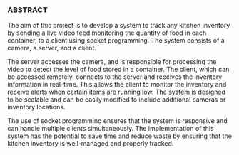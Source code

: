 ### ABSTRACT

The aim of this project is to develop a system to track any kitchen inventory by sending a live video feed monitoring the quantity of food in each container, to a client using socket programming. The system consists of a camera, a server, and a client.  

The server accesses the camera, and is responsible for processing the video to detect the level of food stored in a container.
The client, which can be accessed remotely, connects to the server and receives the inventory information in real-time. 
This allows the client to monitor the inventory and receive alerts when certain items are running low. The system is designed to be scalable and can be easily modified to include additional cameras or inventory locations. 

The use of socket programming ensures that the system is responsive and can handle multiple clients simultaneously. The implementation of this system has the potential to save time and reduce waste by ensuring that the kitchen inventory is well-managed and properly tracked.
